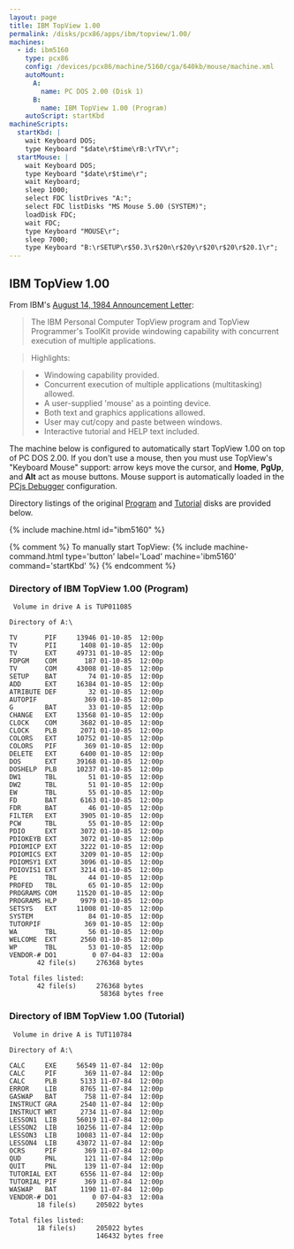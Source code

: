 ```yaml
---
layout: page
title: IBM TopView 1.00
permalink: /disks/pcx86/apps/ibm/topview/1.00/
machines:
  - id: ibm5160
    type: pcx86
    config: /devices/pcx86/machine/5160/cga/640kb/mouse/machine.xml
    autoMount:
      A:
        name: PC DOS 2.00 (Disk 1)
      B:
        name: IBM TopView 1.00 (Program)
    autoScript: startKbd
machineScripts:
  startKbd: |
    wait Keyboard DOS;
    type Keyboard "$date\r$time\rB:\rTV\r";
  startMouse: |
    wait Keyboard DOS;
    type Keyboard "$date\r$time\r";
    wait Keyboard;
    sleep 1000;
    select FDC listDrives "A:";
    select FDC listDisks "MS Mouse 5.00 (SYSTEM)";
    loadDisk FDC;
    wait FDC;
    type Keyboard "MOUSE\r";
    sleep 7000;
    type Keyboard "B:\rSETUP\r$50.3\r$20n\r$20y\r$20\r$20\r$20.1\r";
---
```


IBM TopView 1.00
----------------

From IBM's [August 14, 1984 Announcement Letter](http://www-01.ibm.com/common/ssi/ShowDoc.wss?docURL=/common/ssi/rep_ca/2/897/ENUS284-282/index.html&lang=en&request_locale=en):

> The IBM Personal Computer TopView program and TopView Programmer's ToolKit provide windowing capability with
concurrent execution of multiple applications.

> Highlights:

> - Windowing capability provided.
> - Concurrent execution of multiple applications (multitasking) allowed.
> - A user-supplied 'mouse' as a pointing device.
> - Both text and graphics applications allowed.
> - User may cut/copy and paste between windows.
> - Interactive tutorial and HELP text included.

The machine below is configured to automatically start TopView 1.00 on top of PC DOS 2.00.  If you don't use a mouse,
then you must use TopView's "Keyboard Mouse" support: arrow keys move the cursor, and **Home**, **PgUp**, and **Alt** act
as mouse buttons.  Mouse support is automatically loaded in the [PCjs Debugger](debugger/) configuration.

Directory listings of the original [Program](#directory-of-ibm-topview-100-program) and [Tutorial](#directory-of-ibm-topview-100-tutorial)
disks are provided below.

{% include machine.html id="ibm5160" %}

{% comment %}
To manually start TopView: {% include machine-command.html type='button' label='Load' machine='ibm5160' command='startKbd' %}
{% endcomment %}

### Directory of IBM TopView 1.00 (Program)

	 Volume in drive A is TUP011085  

	Directory of A:\

	TV       PIF     13946 01-10-85  12:00p
	TV       PII      1408 01-10-85  12:00p
	TV       EXT     49731 01-10-85  12:00p
	FDPGM    COM       187 01-10-85  12:00p
	TV       COM     43008 01-10-85  12:00p
	SETUP    BAT        74 01-10-85  12:00p
	ADD      EXT     16384 01-10-85  12:00p
	ATRIBUTE DEF        32 01-10-85  12:00p
	AUTOPIF            369 01-10-85  12:00p
	G        BAT        33 01-10-85  12:00p
	CHANGE   EXT     13568 01-10-85  12:00p
	CLOCK    COM      3682 01-10-85  12:00p
	CLOCK    PLB      2071 01-10-85  12:00p
	COLORS   EXT     10752 01-10-85  12:00p
	COLORS   PIF       369 01-10-85  12:00p
	DELETE   EXT      6400 01-10-85  12:00p
	DOS      EXT     39168 01-10-85  12:00p
	DOSHELP  PLB     10237 01-10-85  12:00p
	DW1      TBL        51 01-10-85  12:00p
	DW2      TBL        51 01-10-85  12:00p
	EW       TBL        55 01-10-85  12:00p
	FD       BAT      6163 01-10-85  12:00p
	FDR      BAT        46 01-10-85  12:00p
	FILTER   EXT      3905 01-10-85  12:00p
	PCW      TBL        55 01-10-85  12:00p
	PDIO     EXT      3072 01-10-85  12:00p
	PDIOKEYB EXT      3072 01-10-85  12:00p
	PDIOMICP EXT      3222 01-10-85  12:00p
	PDIOMICS EXT      3209 01-10-85  12:00p
	PDIOMSY1 EXT      3096 01-10-85  12:00p
	PDIOVIS1 EXT      3214 01-10-85  12:00p
	PE       TBL        44 01-10-85  12:00p
	PROFED   TBL        65 01-10-85  12:00p
	PROGRAMS COM     11520 01-10-85  12:00p
	PROGRAMS HLP      9979 01-10-85  12:00p
	SETSYS   EXT     11008 01-10-85  12:00p
	SYSTEM              84 01-10-85  12:00p
	TUTORPIF           369 01-10-85  12:00p
	WA       TBL        56 01-10-85  12:00p
	WELCOME  EXT      2560 01-10-85  12:00p
	WP       TBL        53 01-10-85  12:00p
	VENDOR-# DO1         0 07-04-83  12:00a
	       42 file(s)     276368 bytes

	Total files listed:
	       42 file(s)     276368 bytes
	                       58368 bytes free

### Directory of IBM TopView 1.00 (Tutorial)

	 Volume in drive A is TUT110784  

	Directory of A:\

	CALC     EXE     56549 11-07-84  12:00p
	CALC     PIF       369 11-07-84  12:00p
	CALC     PLB      5133 11-07-84  12:00p
	ERROR    LIB      8765 11-07-84  12:00p
	GASWAP   BAT       758 11-07-84  12:00p
	INSTRUCT GRA      2540 11-07-84  12:00p
	INSTRUCT WRT      2734 11-07-84  12:00p
	LESSON1  LIB     56019 11-07-84  12:00p
	LESSON2  LIB     10256 11-07-84  12:00p
	LESSON3  LIB     10083 11-07-84  12:00p
	LESSON4  LIB     43072 11-07-84  12:00p
	OCRS     PIF       369 11-07-84  12:00p
	QUD      PNL       121 11-07-84  12:00p
	QUIT     PNL       139 11-07-84  12:00p
	TUTORIAL EXT      6556 11-07-84  12:00p
	TUTORIAL PIF       369 11-07-84  12:00p
	WASWAP   BAT      1190 11-07-84  12:00p
	VENDOR-# DO1         0 07-04-83  12:00a
	       18 file(s)     205022 bytes

	Total files listed:
	       18 file(s)     205022 bytes
	                      146432 bytes free
